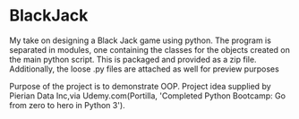 # BlackJack
My take on designing a Black Jack game using python. The program is separated in modules, one containing the classes for the objects created on the main python script. This is packaged and provided as a zip file. Additionally, the loose .py files are attached as well for preview purposes  

Purpose of the project is to demonstrate OOP. Project idea supplied by Pierian Data Inc,via Udemy.com(Portilla, 'Completed Python Bootcamp: Go from zero to hero in Python 3').
